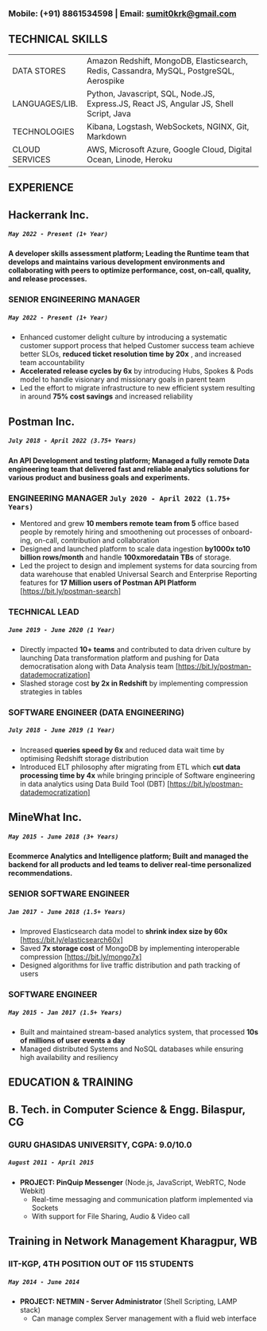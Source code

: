 ### Mobile: (+91) 8861534598 | Email: sumit0krk@gmail.com

## TECHNICAL SKILLS

|         |           |
|:-------------|:------------------|
| DATA STORES           | Amazon Redshift, MongoDB, Elasticsearch, Redis, Cassandra, MySQL, PostgreSQL, Aerospike |
| LANGUAGES/LIB. | Python, Javascript, SQL, Node.JS, Express.JS, React JS, Angular JS, Shell Script, Java |
| TECHNOLOGIES           | Kibana, Logstash, WebSockets, NGINX, Git, Markdown|
| CLOUD SERVICES           | AWS, Microsoft Azure, Google Cloud, Digital Ocean, Linode, Heroku |


## EXPERIENCE

## Hackerrank Inc.
##### _`May 2022 - Present (1+ Year)`_

#### A developer skills assessment platform; Leading the Runtime team that develops and maintains various development environments and collaborating with peers to optimize performance, cost, on-call, quality, and release processes.

### SENIOR ENGINEERING MANAGER
##### _`May 2022 - Present (1+ Year)`_
- Enhanced customer delight culture by introducing a systematic customer support process that helped Customer success team achieve
    better SLOs, **reduced ticket resolution time by 20x** , and increased team accountability
- **Accelerated release cycles by 6x** by introducing Hubs, Spokes & Pods model to handle visionary and missionary goals in parent team
- Led the effort to migrate infrastructure to new efficient system resulting in around **75% cost savings** and increased reliability

## Postman Inc.
##### _`July 2018 - April 2022 (3.75+ Years)`_

#### An API Development and testing platform; Managed a fully remote Data engineering team that delivered fast and reliable analytics solutions for various product and business goals and experiments.

### ENGINEERING MANAGER `July 2020 - April 2022 (1.75+ Years)`

- Mentored and grew **10 members remote team from 5** office based people by remotely hiring and smoothening out processes of onboard-
    ing, on-call, contribution and collaboration
- Designed and launched platform to scale data ingestion **by1000x to10 billion rows/month** and handle **100xmoredatain TBs** of storage.
- Led the project to design and implement systems for data sourcing from data warehouse that enabled Universal Search and Enterprise
    Reporting features for **17 Million users of Postman API Platform** [https://bit.ly/postman-search]

### TECHNICAL LEAD
##### _`June 2019 - June 2020 (1 Year)`_

- Directly impacted **10+ teams** and contributed to data driven culture by launching Data transformation platform and pushing for Data
    democratisation along with Data Analysis team [https://bit.ly/postman-datademocratization]
- Slashed storage cost **by 2x in Redshift** by implementing compression strategies in tables

### SOFTWARE ENGINEER (DATA ENGINEERING)
##### _`July 2018 - June 2019 (1 Year)`_

- Increased **queries speed by 6x** and reduced data wait time by optimising Redshift storage distribution
- Introduced ELT philosophy after migrating from ETL which **cut data processing time by 4x** while bringing principle of Software engineering
    in data analytics using Data Build Tool (DBT) [https://bit.ly/postman-datademocratization]

## MineWhat Inc.
##### _`May 2015 - June 2018 (3+ Years)`_

#### Ecommerce Analytics and Intelligence platform; Built and managed the backend for all products and led teams to deliver real-time personalized recommendations.

### SENIOR SOFTWARE ENGINEER
##### _`Jan 2017 - June 2018 (1.5+ Years)`_

- Improved Elasticsearch data model to **shrink index size by 60x** [https://bit.ly/elasticsearch60x]
- Saved **7x storage cost** of MongoDB by implementing interoperable compression [https://bit.ly/mongo7x]
- Designed algorithms for live traffic distribution and path tracking of users

### SOFTWARE ENGINEER
##### _`May 2015 - Jan 2017 (1.5+ Years)`_

- Built and maintained stream-based analytics system, that processed **10s of millions of user events a day**
- Managed distributed Systems and NoSQL databases while ensuring high availability and resiliency

## EDUCATION & TRAINING

## B. Tech. in Computer Science & Engg. Bilaspur, CG

### GURU GHASIDAS UNIVERSITY, CGPA: 9.0/10.0
##### _`August 2011 - April 2015`_

- **PROJECT: PinQuip Messenger** (Node.js, JavaScript, WebRTC, Node Webkit)
    - Real-time messaging and communication platform implemented via Sockets
    - With support for File Sharing, Audio & Video call

## Training in Network Management Kharagpur, WB

### IIT-KGP, 4TH POSITION OUT OF 115 STUDENTS
##### _`May 2014 - June 2014`_

- **PROJECT: NETMIN - Server Administrator** (Shell Scripting, LAMP stack)
    - Can manage complex Server management with a fluid web interface
